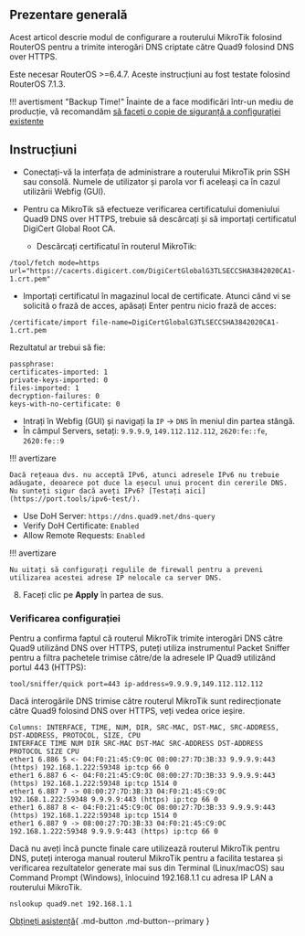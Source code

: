 ## Prezentare generală

Acest articol descrie modul de configurare a routerului MikroTik folosind RouterOS pentru a trimite interogări DNS criptate către Quad9 folosind DNS over HTTPS.

Este necesar RouterOS >=6.4.7. Aceste instrucțiuni au fost testate folosind RouterOS 7.1.3.

!!! avertisment "Backup Time!"
    Înainte de a face modificări într-un mediu de producție, vă recomandăm [să faceți o copie de siguranță a configurației existente](https://help.mikrotik.com/docs/display/ROS/Backup)

## Instrucțiuni

* Conectați-vă la interfața de administrare a routerului MikroTik prin SSH sau consolă. Numele de utilizator și parola vor fi aceleași ca în cazul utilizării Webfig (GUI).

* Pentru ca MikroTik să efectueze verificarea certificatului domeniului Quad9 DNS over HTTPS, trebuie să descărcați și să importați certificatul DigiCert Global Root CA.
    * Descărcați certificatul în routerul MikroTik:

```
/tool/fetch mode=https url="https://cacerts.digicert.com/DigiCertGlobalG3TLSECCSHA3842020CA1-1.crt.pem"
```

* Importați certificatul în magazinul local de certificate. Atunci când vi se solicită o frază de acces, apăsați Enter pentru nicio frază de acces:

```
/certificate/import file-name=DigiCertGlobalG3TLSECCSHA3842020CA1-1.crt.pem
```

Rezultatul ar trebui să fie:

```
passphrase: 
certificates-imported: 1
private-keys-imported: 0
files-imported: 1
decryption-failures: 0
keys-with-no-certificate: 0
```

* Intrați în Webfig (GUI) și navigați la `IP` -> `DNS` în meniul din partea stângă.
* În câmpul Servers, setați: `9.9.9.9`, `149.112.112.112`, `2620:fe::fe`, `2620:fe::9`

!!! avertizare

    Dacă rețeaua dvs. nu acceptă IPv6, atunci adresele IPv6 nu trebuie adăugate, deoarece pot duce la eșecul unui procent din cererile DNS. Nu sunteți sigur dacă aveți IPv6? [Testați aici](https://port.tools/ipv6-test/).

*  Use DoH Server: `https://dns.quad9.net/dns-query`
*  Verify DoH Certificate: `Enabled`
*  Allow Remote Requests: `Enabled`

!!! avertizare

    Nu uitați să configurați regulile de firewall pentru a preveni utilizarea acestei adrese IP nelocale ca server DNS.

8. Faceți clic pe **Apply** în partea de sus.

### Verificarea configurației

Pentru a confirma faptul că routerul MikroTik trimite interogări DNS către Quad9 utilizând DNS over HTTPS, puteți utiliza instrumentul Packet Sniffer pentru a filtra pachetele trimise către/de la adresele IP Quad9 utilizând portul 443 (HTTPS):

```
tool/sniffer/quick port=443 ip-address=9.9.9.9,149.112.112.112
```

Dacă interogările DNS trimise către routerul MikroTik sunt redirecționate către Quad9 folosind DNS over HTTPS, veți vedea orice ieșire.

```
Columns: INTERFACE, TIME, NUM, DIR, SRC-MAC, DST-MAC, SRC-ADDRESS, DST-ADDRESS, PROTOCOL, SIZE, CPU
INTERFACE TIME NUM DIR SRC-MAC DST-MAC SRC-ADDRESS DST-ADDRESS PROTOCOL SIZE CPU
ether1 6.886 5 <- 04:F0:21:45:C9:0C 08:00:27:7D:3B:33 9.9.9.9:443 (https) 192.168.1.222:59348 ip:tcp 66 0
ether1 6.887 6 <- 04:F0:21:45:C9:0C 08:00:27:7D:3B:33 9.9.9.9:443 (https) 192.168.1.222:59348 ip:tcp 1514 0
ether1 6.887 7 -> 08:00:27:7D:3B:33 04:F0:21:45:C9:0C 192.168.1.222:59348 9.9.9.9:443 (https) ip:tcp 66 0
ether1 6.887 8 <- 04:F0:21:45:C9:0C 08:00:27:7D:3B:33 9.9.9.9:443 (https) 192.168.1.222:59348 ip:tcp 1514 0
ether1 6.887 9 -> 08:00:27:7D:3B:33 04:F0:21:45:C9:0C 192.168.1.222:59348 9.9.9.9:443 (https) ip:tcp 66 0
```

Dacă nu aveți încă puncte finale care utilizează routerul MikroTik pentru DNS, puteți interoga manual routerul MikroTik pentru a facilita testarea și verificarea rezultatelor generate mai sus din Terminal (Linux/macOS) sau Command Prompt (Windows), înlocuind 192.168.1.1 cu adresa IP LAN a routerului MikroTik.

```
nslookup quad9.net 192.168.1.1
```

[Obțineți asistență](https://quad9.net/support/contact){ .md-button .md-button--primary }
